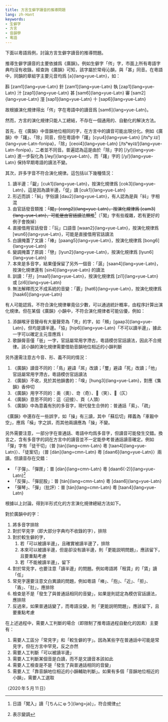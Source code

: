 ```yaml
---
title: 方言生僻字讀音的推導問題
lang: zh-Hant
keywords:
- 生僻字
- 方言
- 音韻學
- 粵語
---
```


下面以粵語爲例，討論方言生僻字讀音的推導問題。

推導生僻字讀音的主要依據爲《廣韻》。例如生僻字「侺」字，市面上所有粵語字典均沒有收錄。經查詢《廣韻》可知，該字屬於常母沁韻，與「甚」同音。在粵語中，同韻的章組字主要元音均爲 [a]{lang=yue-Latn}，如：

斟 [zam1]{lang=yue-Latn} 針 [zam1]{lang=yue-Latn} 執 [zap1]{lang=yue-Latn} 汁 [zap1]{lang=yue-Latn} 甚 [sam6]{lang=yue-Latn} 審 [sam2]{lang=yue-Latn} 溼 [sap1]{lang=yue-Latn} 十 [sap6]{lang=yue-Latn}

故根據演化規律得出「侺」字在粵語中的讀音爲 [sam6]{lang=yue-Latn}。

然而，方言的演化規律只能人工總結，不存在一個通用的、自動化的解決方法。

首先，在《廣韻》中音韻地位相同的字，在方言中的讀音可能出現分化。例如《廣韻》中「躇」、「除」同音，但在粵語中「躇」[cyu4]{lang=yue-Latn} [/tsʰyː˨˩/]{lang=yue-Latn-fonipa}，「除」[ceoi4]{lang=yue-Latn} [/tsʰɵy˨˩/]{lang=yue-Latn-fonipa}，二者並不同音。普遍認為這是由於「除」字的 [/y/]{lang=yue-Latn} 進一步裂化為 [/ɵy/]{lang=yue-Latn}，而「躇」字的 [/y/]{lang=yue-Latn} 保持早期粵語的讀法不變。

其次，許多字音不符合演化規律。這包括以下幾種情況：

1. 讀半邊：「齪」[cuk1]{lang=yue-Latn}，按演化規律爲 [cok3]{lang=yue-Latn}，這是因為讀半邊，「促」讀 [cuk1]{lang=yue-Latn}
1. 形近而誤：「糾」字俗讀 [dau2]{lang=yue-Latn}，有人認為是與「紏」字相混
1. 由官話發音類推：<del>「闖」[cong2]{lang=yue-Latn}，按演化規律爲 [cam3]{lang=yue-Latn}，可能是由官話讀法類推</del>[^1]（「闖」字有些複雜，若有更好的例子會換掉）
1. 直接借用官話發音：「玩」口語音 [waan2]{lang=yue-Latn}，按演化規律爲 [wun6]{lang=yue-Latn}，可能是直接借用官話讀法
1. 白讀掩蓋了文讀：「棒」[paang5]{lang=yue-Latn}，按演化規律爲 [bong6]{lang=yue-Latn}
1. 變調掩蓋了原調：「戀」[lyun2]{lang=yue-Latn}，按演化規律爲 [lyun6]{lang=yue-Latn}
1. 本來是多音字，結果僅保留了另外一個音：「潺」[saan4]{lang=yue-Latn}，按演化規律還有 [sin4]{lang=yue-Latn} 的讀法
1. 訓讀：「孖」[maa1]{lang=yue-Latn}，按演化規律爲 [zi1]{lang=yue-Latn} 或 [zi6]{lang=yue-Latn}
1. 無法解釋而又不成系統的音變：「覈」[hat6]{lang=yue-Latn}，按演化規律爲 [haak6]{lang=yue-Latn}

[^1]: 日語「闖入」讀「[ちんにゅう]{lang=ja}」，符合規律

有人可能認爲，不符合演化規律畢竟佔少數，可以通過統計概率，由程序計算出演化規律。但在某個《廣韻》小韻中，不符合演化規律者可能佔優，例如：

1. 添韻喉牙音聲母有大量聲旁為「夾」的字，如「頰」[gaap3]{lang=yue-Latn}，但均是讀半邊。「協」[hip6]{lang=yue-Latn}「不可以讀半邊」，據此一字可以確定主元音應爲 i
1. 歌韻脣音僅「爸」一字，官話屬常用字滯古，粵語模仿官話讀法，因此不合規律。該小韻的演化規律需要借助音韻地位相近的小韻判斷

另外還需注意古今音、形、義不同的情況：

1. 《廣韻》讀音不同的：「鳥」避諱「屌」改讀；「璽」避諱「死」改讀；「他」官話屬常用字滯古，粵語模仿官話讀法
1. 《廣韻》不收，見於其他韻書的：「嗅」[hung3]{lang=yue-Latn}，對應《集韻》香仲切
1. 《廣韻》用字不同的：奥（奧）、竒（奇）、𥬇（笑）、𣅦（仄）
1. 《廣韻》意思不同的：這（迎接）、頁（人頭）
1. 《廣韻》中為意義有別的多音字，現代發生合併的：普通話「索」、「疏」

《廣韻》中還存在一些誤字，如「操」有三讀，其中「蘇后切」釋義為「車轂中空」，應爲「橾」字之誤，而其他兩讀應為「操」不變。

另外需要注意，一部分字在普通話、粵語中均爲多音字，但讀音可能發生交錯。換言之，含有多音字的詞在方言中的讀音並不一定能參考普通話讀音確定。例如「彈」字有「徒干切」（普 [tán]{lang=cmn-Latn} 粵 [taan4]{lang=yue-Latn}）、「徒案切」（普 [dàn]{lang=cmn-Latn} 粵 [daan6]{lang=yue-Latn}）兩讀。但讀音存在交錯：

- 「子彈」、「彈匣」：普 [dàn]{lang=cmn-Latn} 粵 [daan6(-2)]{lang=yue-Latn}[^2]
- 「反彈」、「彈屁股」：普 [tán]{lang=cmn-Latn} 粵 [daan6]{lang=yue-Latn}
- 「彈琴」、「彈」（批評）：普 [tán]{lang=cmn-Latn} 粵 [taan4]{lang=yue-Latn}

[^2]: 表示變調

根據以上討論，得到半形式化的方言演化規律總結方法如下。

對於廣韻中的字：

1. 將多音字排除
1. 對於罕見字（即大部分字典均不收錄的字），排除
1. 對於較生僻的字，
    1. 若「可以被讀半邊」，且確實被讀半邊了，排除
    1. 本來可以被讀半邊，但是卻没有讀半邊，則「更能説明問題」，應該留下，且要重點考慮
    1. 若「不能被讀半邊」，留下
1. 對於常見字，也要注意「讀半邊」的問題。例如粵語將「租賃」的「賃」讀「任」
1. 常見字還要注意文白異讀的問題，例如粵語「棒」、「抱」、「近」、「拒」、「盾」、「肚」，應排除
1. 檢查是不是「發生了與普通話相同的音變」，如果是則認定為模仿官話讀法，應排除
1. 反過來，如果普通話變了，而粵語没變，則「更能説明問題」，應該留下，且要重點考慮

在上述過程中，需要人工判斷的場合（即限制了推粵語過程自動化的因素）主要有：

1. 需要人工區分「常見字」和「較生僻的字」。因為某些字在普通話中可能是常見字，但在方言中罕見，反之亦然
1. 需要人工判斷「可以被讀半邊」
1. 需要人工判斷某個音是白讀，而不是文讀音本該如此
1. 需要人工檢查是不是「發生了與普通話相同的音變」
1. 需要人工「靠音韻地位相近的小韻輔助判斷」。如果有多個「音韻地位相近的小韻」，需要人工選取

（2020&#8239;年&#8239;5&#8239;月&#8239;11&#8239;日）
